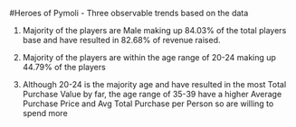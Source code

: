 #Heroes of Pymoli - Three observable trends based on the data
1.	Majority of the players are Male making up 84.03% of the total players base and have resulted in 82.68% of revenue raised.

2.	Majority of the players are within the age range of 20-24 making up 44.79% of the players

3.	Although 20-24 is the majority age and have resulted in the most Total Purchase Value by far, the age range of 35-39 have a higher Average Purchase Price and Avg Total Purchase per Person so are willing to spend more